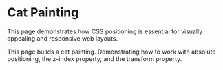 # Cat Painting

This page demonstrates how CSS positioning is essential for visually appealing and responsive web layouts.

This page builds a cat painting. Demonstrating how to work with absolute positioning, the z-index property, and the transform property.
